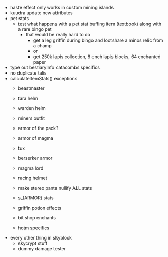 - haste effect only works in custom mining islands
- kuudra update new attributes
- pet stats
    - test what happens with a pet stat buffing item (textbook) along with a rare bingo pet
        - that would be really hard to do
            - get a leg griffin during bingo and lootshare a minos relic from a champ
            - or
            - get 250k lapis collection, 8 ench lapis blocks, 64 enchanted paper
- type out bestiaryInfo catacombs specifics
- no duplicate talis
- calculateItemStats() exceptions
    - beastmaster

    - tara helm
    - warden helm
    - miners outfit
    - armor of the pack?
    - armor of magma
    - tux
    - berserker armor
    - magma lord
    - racing helmet
    - make stereo pants nullify ALL stats

    - s_(ARMOR) stats
    - griffin potion effects
    - bit shop enchants

    - hotm specifics
- every other thing in skyblock
    - skycrypt stuff
    - dummy damage tester
